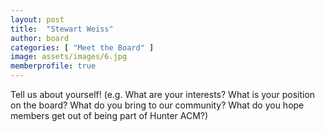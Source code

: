 ```yaml
---
layout: post
title:  "Stewart Weiss"
author: board
categories: [ "Meet the Board" ]
image: assets/images/6.jpg
memberprofile: true
---
```


Tell us about yourself! (e.g. What are your interests? What is your position on the board? What do you bring to our community? What do you hope members get out of being part of Hunter ACM?)
